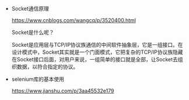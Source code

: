 - Socket通信原理

  https://www.cnblogs.com/wangcq/p/3520400.html

  Socket是什么呢？

  Socket是应用层与TCP/IP协议族通信的中间软件抽象层，它是一组接口。在设计模式中，Socket其实就是一个门面模式，它把复杂的TCP/IP协议族隐藏在Socket接口后面，对用户来说，一组简单的接口就是全部，让Socket去组织数据，以符合指定的协议。

- selenium库的基本使用

  https://www.jianshu.com/p/3aa45532e179